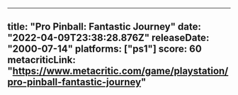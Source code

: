 
---
title: "Pro Pinball: Fantastic Journey"
date: "2022-04-09T23:38:28.876Z"
releaseDate: "2000-07-14"
platforms: ["ps1"]
score: 60
metacriticLink: "https://www.metacritic.com/game/playstation/pro-pinball-fantastic-journey"
---
